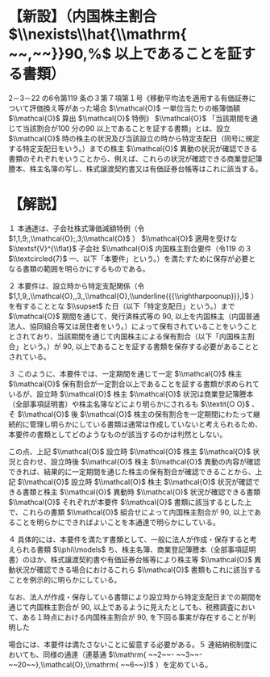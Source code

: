 # 【新設】（内国株主割合 $\\nexists\\hat{\\mathrm{ ~~,~~}}90,%$ 以上であることを証する書類）

2－3－22 の6令第119 条の３第７項第１号《移動平均法を適用する有価証券について評価換え等があった場合 $\\mathcal{O}$ 一単位当たりの帳簿価額 $\\mathcal{O}$ 算出 $\\mathcal{O}$ 特例》 $\\mathcal{O}$ 「当該期間を通じて当該割合が100 分の90 以上であることを証する書類」とは、設立 $\\mathcal{O}$ 時の株主の状況及び当該設立の時から特定支配日（同号に規定する特定支配日をいう。）までの株主 $\\mathcal{O}$ 異動の状況が確認できる書類のそれぞれをいうことから、例えば、これらの状況が確認できる商業登記簿謄本、株主名簿の写し、株式譲渡契約書又は有価証券台帳等はこれに該当する。

# 【解説】

１ 本通達は、子会社株式簿価減額特例（令 $1,1,9;,\\mathcal{O};,3;\\mathcal{O}$ ） $\\mathcal{O}$ 適用を受けな $\\textsf{V}^{\\flat}$ 子会社 $\\mathcal{O}$ 内国株主割合要件（令119 の３ $\\textcircled{7}$ 一、以下「本要件」という。）を満たすために保存が必要となる書類の範囲を明らかにするものである。

２ 本要件は、設立時から特定支配関係（令 $1,1,9,,\\mathcal{O},,3,,\\mathcal{O},\\underline{{{\\rightharpoonup}}},)$ ）を有することとな $\\supset$ た日（以下「特定支配日」という。）まで $\\mathcal{O}$ 期間を通じて、発行済株式等の $90,%$ 以上を内国株主（内国普通法人、協同組合等又は居住者をいう。）によって保有されていることをいうこととされており、当該期間を通じて内国株主による保有割合（以下「内国株主割合」という。）が $90,%$ 以上であることを証する書類を保存する必要があることとされている。

３ このように、本要件では、一定期間を通じて一定 $\\mathcal{O}$ 株主 $\\mathcal{O}$ 保有割合が一定割合以上であることを証する書類が求められているが、設立時 $\\mathcal{O}$ 株主 $\\mathcal{O}$ 状況は商業登記簿謄本（全部事項証明書）や株主名簿などにより明らかにされるも $\\textit{O O}$ 、そ $\\mathcal{O}$ 後 $\\mathcal{O}$ 株主の保有割合を一定期間にわたって継続的に管理し明らかにしている書類は通常は作成していないと考えられるため、本要件の書類としてどのようなものが該当するのかは判然としない。

この点、上記 $\\mathcal{O}$ 設立時 $\\mathcal{O}$ 株主 $\\mathcal{O}$ 状況と合わせ、設立時後 $\\mathcal{O}$ 株主 $\\mathcal{O}$ 異動の内容が確認できれば、結果的に一定期間を通じた株主の保有割合が確認できることから、上記 $\\mathcal{O}$ 設立時 $\\mathcal{O}$ 株主 $\\mathcal{O}$ 状況が確認できる書類と株主 $\\mathcal{O}$ 異動時 $\\mathcal{O}$ 状況が確認できる書類 $\\mathcal{O}$ それぞれが本要件 $\\mathcal{O}$ 書類に該当するとした上で、これらの書類 $\\mathcal{O}$ 組合せによって内国株主割合が $90,%$ 以上であることを明らかにできればよいことを本通達で明らかにしている。

４ 具体的には、本要件を満たす書類として、一般に法人が作成・保存すると考えられる書類 $\\phi\\models$ ち、株主名簿、商業登記簿謄本（全部事項証明書）のほか、株式譲渡契約書や有価証券台帳等により株主等 $\\mathcal{O}$ 異動状況が確認できる場合におけるこれら $\\mathcal{O}$ 書類もこれに該当することを例示的に明らかにしている。

なお、法人が作成・保存している書類により設立時から特定支配日までの期間を通じて内国株主割合が $90,%$ 以上であるように見えたとしても、税務調査において、ある１時点における内国株主割合が $90,%$ を下回る事実が存在することが判明した

場合には、本要件は満たさないことに留意する必要がある。５ 連結納税制度においても、同様の通達（連基通 $\\mathrm{ ~~2~~- ~~3~~- ~~20~~},\\mathcal{O},\\mathrm{ ~~6~~})$ ）を定めている。